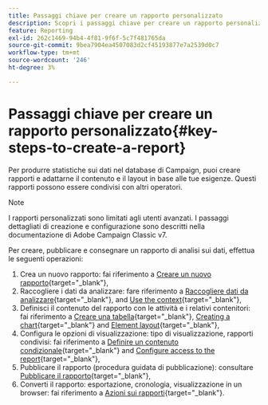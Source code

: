 ```yaml
---
title: Passaggi chiave per creare un rapporto personalizzato
description: Scopri i passaggi chiave per creare un rapporto personalizzato
feature: Reporting
exl-id: 262c1469-94b4-4f81-9f6f-5c7f481765da
source-git-commit: 9bea7904ea4507083d2cf45193877e7a2539d0c7
workflow-type: tm+mt
source-wordcount: '246'
ht-degree: 3%

---
```


# Passaggi chiave per creare un rapporto personalizzato{#key-steps-to-create-a-report}

Per produrre statistiche sui dati nel database di Campaign, puoi creare rapporti e adattarne il contenuto e il layout in base alle tue esigenze. Questi rapporti possono essere condivisi con altri operatori.

>[!NOTE]
>
>I rapporti personalizzati sono limitati agli utenti avanzati. I passaggi dettagliati di creazione e configurazione sono descritti nella documentazione di Adobe Campaign Classic v7.

Per creare, pubblicare e consegnare un rapporto di analisi sui dati, effettua le seguenti operazioni:

1. Crea un nuovo rapporto: fai riferimento a [Creare un nuovo rapporto](https://experienceleague.adobe.com/docs/campaign-classic/using/reporting/creating-new-reports/creating-a-new-report.html){target="_blank"},
1. Raccogliere i dati da analizzare: fare riferimento a [Raccogliere dati da analizzare](https://experienceleague.adobe.com/docs/campaign-classic/using/reporting/creating-new-reports/collecting-data-to-analyze.html){target="_blank"}, and [Use the context](https://experienceleague.adobe.com/docs/campaign-classic/using/reporting/creating-new-reports/collecting-data-to-analyze.html){target="_blank"},
1. Definisci il contenuto del rapporto con le attività e i relativi contenitori: fai riferimento a [Creare una tabella](https://experienceleague.adobe.com/docs/campaign-classic/using/reporting/creating-new-reports/creating-a-table.html){target="_blank"}, [Creating a chart](https://experienceleague.adobe.com/docs/campaign-classic/using/reporting/creating-new-reports/creating-a-chart.html?lang=it){target="_blank"} and [Element layout](https://experienceleague.adobe.com/docs/campaign-classic/using/reporting/creating-new-reports/element-layout.html){target="_blank"},
1. Configura le opzioni di visualizzazione: tipo di visualizzazione, rapporti condivisi: fai riferimento a [Definire un contenuto condizionale](https://experienceleague.adobe.com/docs/campaign-classic/using/reporting/creating-new-reports/defining-a-conditional-content.html){target="_blank"} and [Configure access to the report](https://experienceleague.adobe.com/docs/campaign-classic/using/reporting/creating-new-reports/configuring-access-to-the-report.html){target="_blank"},
1. Pubblicare il rapporto (procedura guidata di pubblicazione): consultare [Pubblicare il rapporto](https://experienceleague.adobe.com/docs/campaign-classic/using/reporting/creating-new-reports/configuring-access-to-the-report.html#publishing-the-report){target="_blank"},
1. Converti il rapporto: esportazione, cronologia, visualizzazione in un browser: fai riferimento a [Azioni sui rapporti](https://experienceleague.adobe.com/docs/campaign-classic/using/reporting/creating-new-reports/actions-on-reports.html){target="_blank"}.
